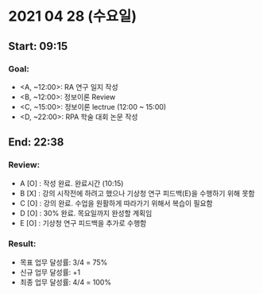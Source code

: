 # <b> 2021 04 28 (수요일) </b>
Start: 09:15
--
### <b> Goal: </b>
- <A, ~12:00>: RA 연구 일지 작성
- <B, ~12:00>: 정보이론 Review
- <C, ~15:00>: 정보이론 lectrue (12:00 ~ 15:00) 
- <D, ~22:00>: RPA 학술 대회 논문 작성

End: 22:38
--
### <b> Review: </b>
- A [O] : 작성 완료. 완료시간 (10:15)
- B [X] : 강의 시작전에 하려고 했으나 기상청 연구 피드백(E)을 수행하기 위해 못함
- C [O] : 강의 완료. 수업을 원활하게 따라가기 위해서 복습이 필요함
- D [O] : 30% 완료. 목요일까지 완성할 계획임
- E [O] : 기상청 연구 피드백을 추가로 수행함

### <b> Result: </b>
- 목표 업무 달성률: 3/4 = 75%
- 신규 업무 달성률: +1
- 최종 업무 달성률: 4/4 = 100%
